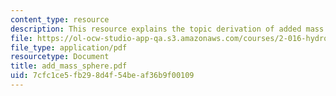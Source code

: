 ```yaml
---
content_type: resource
description: This resource explains the topic derivation of added mass around a sphere.
file: https://ol-ocw-studio-app-qa.s3.amazonaws.com/courses/2-016-hydrodynamics-13-012-fall-2005/7cfc1ce5fb298d4f54beaf36b9f00109_add_mass_sphere.pdf
file_type: application/pdf
resourcetype: Document
title: add_mass_sphere.pdf
uid: 7cfc1ce5-fb29-8d4f-54be-af36b9f00109
---
```

